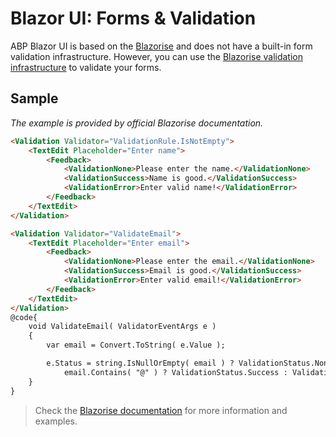 # Blazor UI: Forms & Validation

ABP Blazor UI is based on the [Blazorise](https://blazorise.com/docs) and does not have a built-in form validation infrastructure. However, you can use the [Blazorise validation infrastructure](https://blazorise.com/docs/components/validation) to validate your forms.

## Sample

_The example is provided by official Blazorise documentation._

```html
<Validation Validator="ValidationRule.IsNotEmpty">
    <TextEdit Placeholder="Enter name">
        <Feedback>
            <ValidationNone>Please enter the name.</ValidationNone>
            <ValidationSuccess>Name is good.</ValidationSuccess>
            <ValidationError>Enter valid name!</ValidationError>
        </Feedback>
    </TextEdit>
</Validation>

<Validation Validator="ValidateEmail">
    <TextEdit Placeholder="Enter email">
        <Feedback>
            <ValidationNone>Please enter the email.</ValidationNone>
            <ValidationSuccess>Email is good.</ValidationSuccess>
            <ValidationError>Enter valid email!</ValidationError>
        </Feedback>
    </TextEdit>
</Validation>
@code{
    void ValidateEmail( ValidatorEventArgs e )
    {
        var email = Convert.ToString( e.Value );

        e.Status = string.IsNullOrEmpty( email ) ? ValidationStatus.None :
            email.Contains( "@" ) ? ValidationStatus.Success : ValidationStatus.Error;
    }
}
```

> Check the [Blazorise documentation](https://blazorise.com/docs/components/validation) for more information and examples.